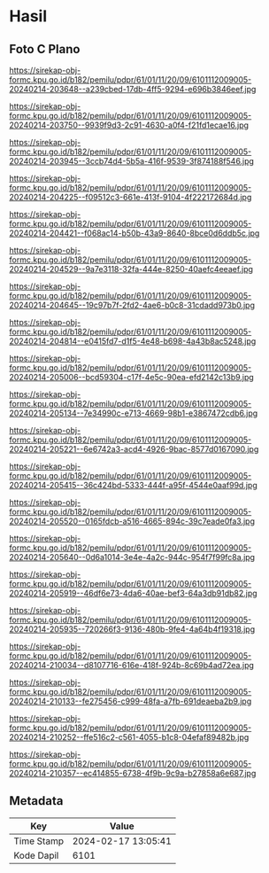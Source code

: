 # Hasil

## Foto C Plano

https://sirekap-obj-formc.kpu.go.id/b182/pemilu/pdpr/61/01/11/20/09/6101112009005-20240214-203648--a239cbed-17db-4ff5-9294-e696b3846eef.jpg

https://sirekap-obj-formc.kpu.go.id/b182/pemilu/pdpr/61/01/11/20/09/6101112009005-20240214-203750--9939f9d3-2c91-4630-a0f4-f21fd1ecae16.jpg

https://sirekap-obj-formc.kpu.go.id/b182/pemilu/pdpr/61/01/11/20/09/6101112009005-20240214-203945--3ccb74d4-5b5a-416f-9539-3f874188f546.jpg

https://sirekap-obj-formc.kpu.go.id/b182/pemilu/pdpr/61/01/11/20/09/6101112009005-20240214-204225--f09512c3-661e-413f-9104-4f222172684d.jpg

https://sirekap-obj-formc.kpu.go.id/b182/pemilu/pdpr/61/01/11/20/09/6101112009005-20240214-204421--f068ac14-b50b-43a9-8640-8bce0d6ddb5c.jpg

https://sirekap-obj-formc.kpu.go.id/b182/pemilu/pdpr/61/01/11/20/09/6101112009005-20240214-204529--9a7e3118-32fa-444e-8250-40aefc4eeaef.jpg

https://sirekap-obj-formc.kpu.go.id/b182/pemilu/pdpr/61/01/11/20/09/6101112009005-20240214-204645--19c97b7f-2fd2-4ae6-b0c8-31cdadd973b0.jpg

https://sirekap-obj-formc.kpu.go.id/b182/pemilu/pdpr/61/01/11/20/09/6101112009005-20240214-204814--e0415fd7-d1f5-4e48-b698-4a43b8ac5248.jpg

https://sirekap-obj-formc.kpu.go.id/b182/pemilu/pdpr/61/01/11/20/09/6101112009005-20240214-205006--bcd59304-c17f-4e5c-90ea-efd2142c13b9.jpg

https://sirekap-obj-formc.kpu.go.id/b182/pemilu/pdpr/61/01/11/20/09/6101112009005-20240214-205134--7e34990c-e713-4669-98b1-e3867472cdb6.jpg

https://sirekap-obj-formc.kpu.go.id/b182/pemilu/pdpr/61/01/11/20/09/6101112009005-20240214-205221--6e6742a3-acd4-4926-9bac-8577d0167090.jpg

https://sirekap-obj-formc.kpu.go.id/b182/pemilu/pdpr/61/01/11/20/09/6101112009005-20240214-205415--36c424bd-5333-444f-a95f-4544e0aaf99d.jpg

https://sirekap-obj-formc.kpu.go.id/b182/pemilu/pdpr/61/01/11/20/09/6101112009005-20240214-205520--0165fdcb-a516-4665-894c-39c7eade0fa3.jpg

https://sirekap-obj-formc.kpu.go.id/b182/pemilu/pdpr/61/01/11/20/09/6101112009005-20240214-205640--0d6a1014-3e4e-4a2c-944c-954f7f99fc8a.jpg

https://sirekap-obj-formc.kpu.go.id/b182/pemilu/pdpr/61/01/11/20/09/6101112009005-20240214-205919--46df6e73-4da6-40ae-bef3-64a3db91db82.jpg

https://sirekap-obj-formc.kpu.go.id/b182/pemilu/pdpr/61/01/11/20/09/6101112009005-20240214-205935--720266f3-9136-480b-9fe4-4a64b4f19318.jpg

https://sirekap-obj-formc.kpu.go.id/b182/pemilu/pdpr/61/01/11/20/09/6101112009005-20240214-210034--d8107716-616e-418f-924b-8c69b4ad72ea.jpg

https://sirekap-obj-formc.kpu.go.id/b182/pemilu/pdpr/61/01/11/20/09/6101112009005-20240214-210133--fe275456-c999-48fa-a7fb-691deaeba2b9.jpg

https://sirekap-obj-formc.kpu.go.id/b182/pemilu/pdpr/61/01/11/20/09/6101112009005-20240214-210252--ffe516c2-c561-4055-b1c8-04efaf89482b.jpg

https://sirekap-obj-formc.kpu.go.id/b182/pemilu/pdpr/61/01/11/20/09/6101112009005-20240214-210357--ec414855-6738-4f9b-9c9a-b27858a6e687.jpg


## Metadata

| Key        | Value               |
| ---------- | ------------------- |
| Time Stamp | 2024-02-17 13:05:41 |
| Kode Dapil | 6101                |



